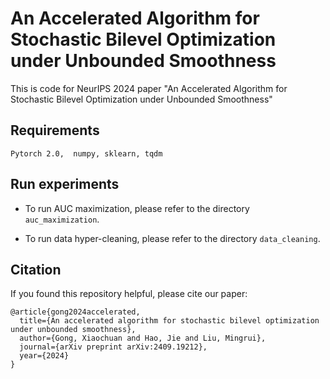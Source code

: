 # An Accelerated Algorithm for Stochastic Bilevel Optimization under Unbounded Smoothness

This is code for NeurIPS 2024 paper "An Accelerated Algorithm for Stochastic Bilevel Optimization under Unbounded Smoothness"

## Requirements
`
Pytorch 2.0,  numpy, sklearn, tqdm
`

## Run experiments

- To run AUC maximization, please refer to the directory `auc_maximization`.

- To run data hyper-cleaning, please refer to the directory `data_cleaning`.

## Citation
If you found this repository helpful, please cite our paper:

```
@article{gong2024accelerated,
  title={An accelerated algorithm for stochastic bilevel optimization under unbounded smoothness},
  author={Gong, Xiaochuan and Hao, Jie and Liu, Mingrui},
  journal={arXiv preprint arXiv:2409.19212},
  year={2024}
}

```
